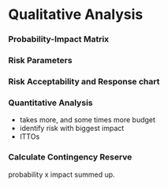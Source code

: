 # Qualitative Analysis

### Probability-Impact Matrix

### Risk Parameters

### Risk Acceptability and Response chart

### Quantitative Analysis

- takes more, and some times more budget
- identify risk with biggest impact
- ITTOs

### Calculate Contingency Reserve

probability x impact summed up.
